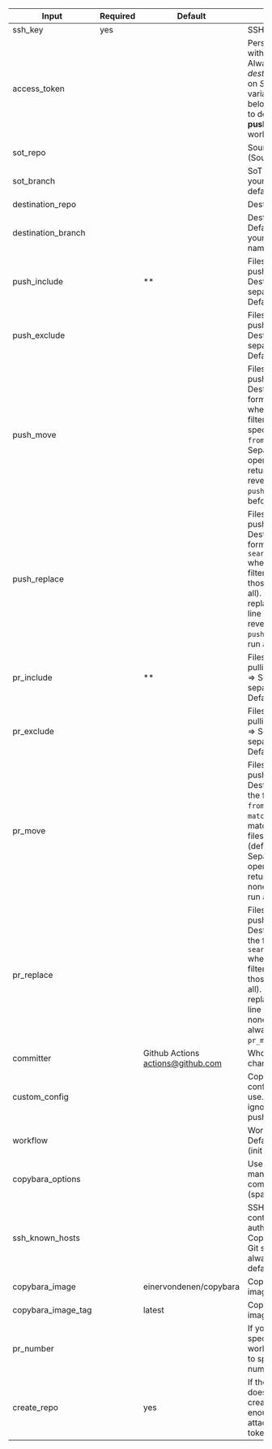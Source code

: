 | Input              | Required | Default                             | Description                                                                                                                                                                                                                                                                                                              |
| ------------------ | -------- | ----------------------------------- | ------------------------------------------------------------------------------------------------------------------------------------------------------------------------------------------------------------------------------------------------------------------------------------------------------------------------ |
| ssh_key            | yes      |                                     | SSH public key.                                                                                                                                                                                                                                                                                                          |
| access_token       |          |                                     | Personal access token with `repo` permissions. Always required on *destination*. Required on *SoT* only if the variable `sot_branch` below is left empty and to decide between **push** and **init** workflows.                                                                                                          |
| sot_repo           |          |                                     | Source repository (Source of Truth).                                                                                                                                                                                                                                                                                     |
| sot_branch         |          |                                     | SoT branch. Defaults to your repository's default branch.                                                                                                                                                                                                                                                                |
| destination_repo   |          |                                     | Destination repository.                                                                                                                                                                                                                                                                                                  |
| destination_branch |          |                                     | Destination branch. Defaults to the same as your SoT's branch name.                                                                                                                                                                                                                                                      |
| push_include       |          | **                                  | Files to include when pushing from SoT => Destination (space separated globs). Defaults to all files.                                                                                                                                                                                                                    |
| push_exclude       |          |                                     | Files to exclude when pushing from SoT => Destination (space separated globs). Defaults to none.                                                                                                                                                                                                                         |
| push_move          |          |                                     | Files to move before pushing from SoT => Destination. In the format `from\|\|to\|\|match` where `match` is a glob filter to match only specific files within `from` (defaults to all). Separate each move operation by a line return. Defaults to reverse of `pr_move`. `push_move` is always run before `push_replace`. |
| push_replace       |          |                                     | Files to replace before pushing from SoT => Destination. In the format `search\|\|replace\|\|match` where `match` is a glob filter to search only those files (defaults to all). Separate each replace operation by a line return. Defaults to reverse of `pr_replace`. `push_replace` is always run after `push_move`.  |
| pr_include         |          | **                                  | Files to include when pulling from Destination => SoT (space separated globs). Defaults to all files.                                                                                                                                                                                                                    |
| pr_exclude         |          |                                     | Files to exclude when pulling from Destination => SoT (space separated globs). Defaults to none.                                                                                                                                                                                                                         |
| pr_move            |          |                                     | Files to move before pushing from Destination => SoT. In the format `from\|\|to\|\|match` where `match` is a glob filter to match only specific files within `from` (defaults to all). Separate each move operation by a line return. Defaults to none. `pr_move` is always run after `pr_replace`.                      |
| pr_replace         |          |                                     | Files to replace before pushing from Destination => SoT. In the format `search\|\|replace\|\|match` where `match` is a glob filter to search only those files (defaults to all). Separate each replace operation by a line return. Defaults to none. `pr_replace` is always run before `pr_move`.                        |
| committer          |          | Github Actions <actions@github.com> | Who will commit changes.                                                                                                                                                                                                                                                                                                 |
| custom_config      |          |                                     | Copybara custom configuration file to use. Using this will ignore all the pr_* and push_* inputs.                                                                                                                                                                                                                        |
| workflow           |          |                                     | Workflow to execute. Defaults to auto-detect (init / push / pr).                                                                                                                                                                                                                                                         |
| copybara_options   |          |                                     | Use this, if you want to manually specify some command line options (space-separated).                                                                                                                                                                                                                                   |
| ssh_known_hosts    |          |                                     | SSH known hosts file contents, for authenticating with Copybara with another Git server. GitHub is always included by default.                                                                                                                                                                                           |
| copybara_image     |          | einervondenen/copybara              | Copybara Docker image to run.                                                                                                                                                                                                                                                                                            |
| copybara_image_tag |          | latest                              | Copybara Docker image tag to use.                                                                                                                                                                                                                                                                                        |
| pr_number          |          |                                     | If you manually specified the 'pr' workflow, you will need to specify the PR number as well.                                                                                                                                                                                                                             |
| create_repo        |          | yes                                 | If the destination repo doesn't exist, it will be created (subject to enough permissions attached to the access token).                                                                                                                                                                                                  |
